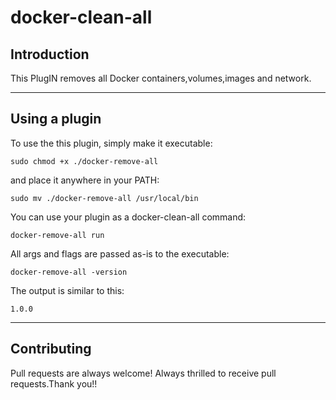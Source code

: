 # docker-clean-all

## Introduction
This PlugIN removes all Docker containers,volumes,images and network.

---
## Using a plugin
To use the this plugin, simply make it executable:

```shell
sudo chmod +x ./docker-remove-all
```
and place it anywhere in your PATH:
```shell
sudo mv ./docker-remove-all /usr/local/bin
```
You can use your plugin as a docker-clean-all command:
```shell
docker-remove-all run
```


All args and flags are passed as-is to the executable:
```shell
docker-remove-all -version
```
The output is similar to this:
```
1.0.0
```

---
## Contributing
Pull requests are always welcome! Always thrilled to receive pull requests.Thank you!!